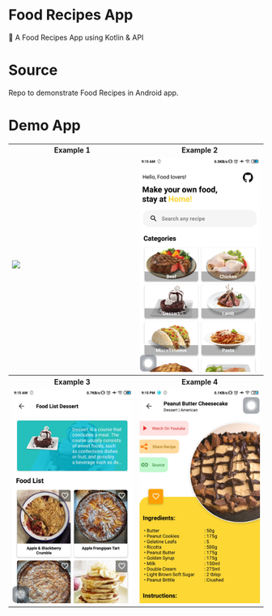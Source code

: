 # Food Recipes App


🍱 A Food Recipes App using Kotlin &amp; API

# Source
Repo to demonstrate Food Recipes in Android app. 


# Demo App


<table style="width:100%">
  <tr>
    <th>Example 1</th>
    <th>Example 2</th>
  </tr>
  <tr>
    <td><img src="1.gif"/></td>
    <td><img src="2.jpg"/></td>
  </tr>
  <tr>
    <th>Example 3</th>
    <th>Example 4</th>
  </tr>
  <tr>
    <td><img src="3.jpg"/></td>
    <td><img src="4.jpg"/></td>
  </tr>
</table>

